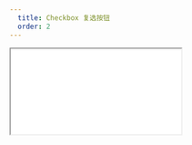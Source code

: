 ```yaml
---
  title: Checkbox 复选按钮
  order: 2
---
```

    
<Iframe src="//mc.fusion.design/demos/comp_groups/@alifd/next/checkbox?theme=@alifd/theme-2" />
